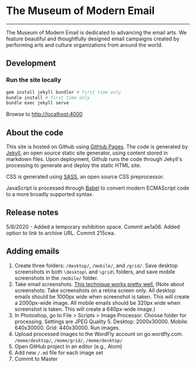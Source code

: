 # The Museum of Modern Email
----------------------------

The Museum of Modern Email is dedicated to advancing the email arts. We feature beautiful and thoughtfully designed email campaigns created by performing arts and culture organizations from around the world.

Development
-----------

### Run the site locally
```bash
gem install jekyll bundler # first time only
bundle install # first time only
bundle exec jekyll serve
```

Browse to [http://localhost:4000](http://localhost:4000)

About the code
--------------

This site is hosted on Github using [GitHub Pages](http://pages.github.com/). The code is generated by [Jekyll](http://jekyllrb.com), an open source static site generator, using content stored in markdown files. Upon deployment, Github runs the code through Jekyll's processing to generate and deploy the static HTML site.

CSS is generated using [SASS](https://sass-lang.com/), an open source CSS preprocessor.

JavaScript is processed through [Babel](https://babeljs.io/) to convert modern ECMAScript code to a more broadly supported syntax.

Release notes
-------------

5/8/2020 - Added a temporary exhibition space. Commit ae1a06. Added option to link to archive URL. Commit 215cea.


Adding emails
--------------

1. Create three folders: `/desktop/`, `/mobile/`, and `/grid/`. Save desktop screenshots in both `\desktop\` and `\grid\` folders, and save mobile screenshots in the `/mobile/` folder.
2. Take email screenshots. [This technique works pretty well.](https://www.howtogeek.com/423558/how-to-take-full-page-screenshots-in-google-chrome-without-using-an-extension/) (Note about screenshots: Take screenshots on a retina screen only. All desktop emails should be 1000px wide when screenshot is taken. This will create a 2000px-wide image. All mobile emails should be 320px wide when screenshot is taken. This will create a 640px-wide image.)
3. In Photoshop, go to File > Scripts > Image Processor. Choose folder for processing. Settings are JPEG Quality 5. Desktop: 2000x30000. Mobile: 640x30000. Grid: 440x30000. Run images.
4. Upload processed images to the WordFly account on go.wordfly.com. `/mome/desktop/`, `/mome/grid/`, `/mome/desktop/`
5. Open GitHub project in an editor (e.g., Atom)
6. Add new `/.md` file for each image set
7. Commit to Master
